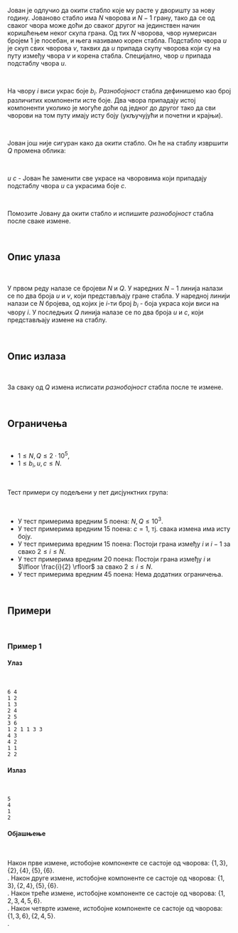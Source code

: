 Јован је одлучио да окити стабло које му расте у дворишту за нову годину. Јованово стабло има $N$ чворова и $N-1$ грану, тако да се од сваког чвора може доћи до сваког другог на јединствен начин коришћењем неког скупа грана. Од тих $N$ чворова, чвор нумерисан бројем $1$ је посебан, и њега називамо корен стабла. Подстабло чвора $u$ је скуп свих чворова $v$, таквих да $u$ припада скупу чворова који су на путу између чвора $v$ и корена стабла. Специјално, чвор $u$ припада подстаблу чвора $u$.

<br>

На чвору $i$ виси украс боје $b_i$. *Разнобојност* стабла дефинишемо као број различитих компоненти исте боје. Два чвора припадају истој компоненти уколико је могуће доћи од једног до другог тако да сви чворови на том путу имају исту боју (укључујући и почетни и крајњи). 

<br>

Јован још није сигуран како да окити стабло. Он ће на стаблу извршити $Q$ промена облика:

<br>

$u$ $c$ - Јован ће заменити све украсе на чворовима који припадају подстаблу чвора $u$ са украсима боје $c$.

<br>

Помозите Јовану да окити стабло и испишите *разнобојност* стабла после сваке измене.

<br>

## Опис улаза

<br>

У првом реду налазе се бројеви $N$ и $Q$. У наредних $N-1$ линија налази се по два броја $u$ и $v$, који представљају гране стабла. У наредној линији налази се $N$ бројева, од којих је $i$-ти број $b_i$ - боја украса који виси на чвору $i$. У последњих $Q$ линија налазе се по два броја $u$ и $c$, који представљају измене на стаблу.

<br>

## Опис излаза

<br>

За сваку од $Q$ измена исписати *разнобојност* стабла после те измене.

<br>

## Ограничења

<br>

* $1 \leq N, Q \leq 2 \cdot 10^{5}$,
* $1 \leq b_i, u, c \leq N$.

<br>

Тест примери су подељени у пет дисјунктних група:

<br>

* У тест примерима вредним 5 поена: $N, Q \leq 10^3$.
* У тест примерима вредним 15 поена: $c = 1$, тј. свака измена има исту боју.
* У тест примерима вредним 15 поена: Постоји грана између $i$ и $i-1$ за свако $2 \leq i \leq N$.
* У тест примерима вредним 20 поена: Постоји грана између $i$ и $\lfloor \frac{i}{2} \rfloor$ за свако $2 \leq i \leq N$.
* У тест примерима вредним 45 поена: Нема додатних ограничења.

<br>

## Примери

<br>

### Пример 1
#### Улаз

<br>

~~~
6 4
1 2
1 3
2 4
2 5
3 6
1 2 1 1 3 3
4 3
4 2
1 1
2 2
~~~
#### Излаз

<br>

~~~
5
4
1
2
~~~
#### Објашњење

<br>

Након прве измене, истобојне компоненте се састоје од чворова: $\{1,3\},\{2\},\{4\},\{5\},\{6\}$.<br>.
Након друге измене, истобојне компоненте се састоје од чворова: $\{1,3\},\{2,4\},\{5\},\{6\}$.<br>.
Након треће измене, истобојне компоненте се састоје од чворова: $\{1,2,3,4,5,6\}$.<br>.
Након четврте измене, истобојне компоненте се састоје од чворова: $\{1,3,6\},\{2,4,5\}$.<br>.

<br>

